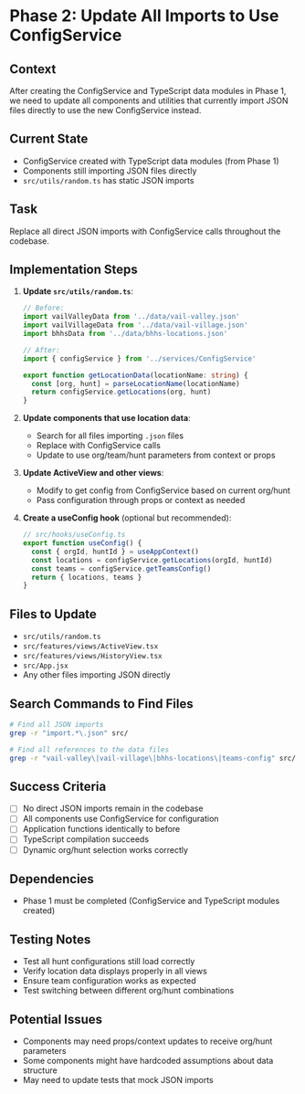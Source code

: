 # Phase 2: Update All Imports to Use ConfigService

## Context
After creating the ConfigService and TypeScript data modules in Phase 1, we need to update all components and utilities that currently import JSON files directly to use the new ConfigService instead.

## Current State
- ConfigService created with TypeScript data modules (from Phase 1)
- Components still importing JSON files directly
- `src/utils/random.ts` has static JSON imports

## Task
Replace all direct JSON imports with ConfigService calls throughout the codebase.

## Implementation Steps

1. **Update `src/utils/random.ts`**:
   ```typescript
   // Before:
   import vailValleyData from '../data/vail-valley.json'
   import vailVillageData from '../data/vail-village.json'
   import bhhsData from '../data/bhhs-locations.json'

   // After:
   import { configService } from '../services/ConfigService'

   export function getLocationData(locationName: string) {
     const [org, hunt] = parseLocationName(locationName)
     return configService.getLocations(org, hunt)
   }
   ```

2. **Update components that use location data**:
   - Search for all files importing `.json` files
   - Replace with ConfigService calls
   - Update to use org/team/hunt parameters from context or props

3. **Update ActiveView and other views**:
   - Modify to get config from ConfigService based on current org/hunt
   - Pass configuration through props or context as needed

4. **Create a useConfig hook** (optional but recommended):
   ```typescript
   // src/hooks/useConfig.ts
   export function useConfig() {
     const { orgId, huntId } = useAppContext()
     const locations = configService.getLocations(orgId, huntId)
     const teams = configService.getTeamsConfig()
     return { locations, teams }
   }
   ```

## Files to Update
- `src/utils/random.ts`
- `src/features/views/ActiveView.tsx`
- `src/features/views/HistoryView.tsx`
- `src/App.jsx`
- Any other files importing JSON directly

## Search Commands to Find Files
```bash
# Find all JSON imports
grep -r "import.*\.json" src/

# Find all references to the data files
grep -r "vail-valley\|vail-village\|bhhs-locations\|teams-config" src/
```

## Success Criteria
- [ ] No direct JSON imports remain in the codebase
- [ ] All components use ConfigService for configuration
- [ ] Application functions identically to before
- [ ] TypeScript compilation succeeds
- [ ] Dynamic org/hunt selection works correctly

## Dependencies
- Phase 1 must be completed (ConfigService and TypeScript modules created)

## Testing Notes
- Test all hunt configurations still load correctly
- Verify location data displays properly in all views
- Ensure team configuration works as expected
- Test switching between different org/hunt combinations

## Potential Issues
- Components may need props/context updates to receive org/hunt parameters
- Some components might have hardcoded assumptions about data structure
- May need to update tests that mock JSON imports